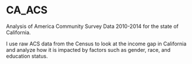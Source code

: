 # CA_ACS
Analysis of America Community Survey Data 2010-2014 for the state of California.

I use raw ACS data from the Census to look at the income gap in California and analyze how it is impacted by factors such as gender, race, and education status.
